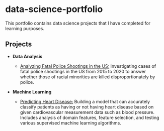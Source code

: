 # data-science-portfolio
This portfolio contains data science projects that I have completed for learning purposes. 

## Projects

- __Data Analysis__
    - [Analyzing Fatal Police Shootings in the US:](https://github.com/briannakindall/data-science-portfolio/tree/master/Fatal%20Police%20Shootings%20in%20the%20US) Investigating cases of fatal police shootings in the US from 2015 to 2020 to answer whether those of racial minorities are killed disproportionately by police.

- __Machine Learning__
    - [Predicting Heart Disease:](https://github.com/briannakindall/data-science-portfolio/tree/master/Predicting%20Heart%20Disease) Building a model that can accurately classify patients as having or not having heart disease based on given cardiovascular measurement data such as blood pressure. Includes analysis of domain features, feature selection, and testing various supervised machine learning algorithms. 
